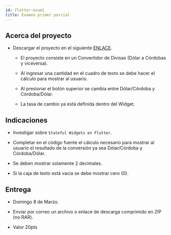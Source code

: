 ```yaml
---
id: flutter-exam1
title: Examen primer parcial
---
```


## Acerca del proyecto

* Descargar el proyecto en el siguiente [ENLACE](./assets/convertidor_divisas.zip).

  * El proyecto consiste en un Convertidor de Divisas (Dólar a Córdobas y viceversa).

  * Al ingresar una cantidad en el cuadro de texto se debe hacer el cálculo para mostrar al usuario.

  * Al presionar el botón superior se cambia entre Dólar/Córdoba y Córdoba/Dólar.

  * La tasa de cambio ya está definida dentro del Widget.

<!-- ![Imagen de ejemplo](./assets/screen1.png) -->

## Indicaciones

* Investigar sobre `Stateful Widgets en Flutter`.

* Completar en el código fuente el cálculo necesario para mostrar al usuario el resultado de la conversión ya sea Dólar/Córdoba y Córdoba/Dólar.

* Se deben mostrar solamente 2 decimales.

* Si la caja de texto está vacia se debe mostrar cero (0).

## Entrega

* Domingo 8 de Marzo.

* Enviar por correo un archivo o enlace de descarga comprimido en ZIP (no RAR).

* Valor 20pts
